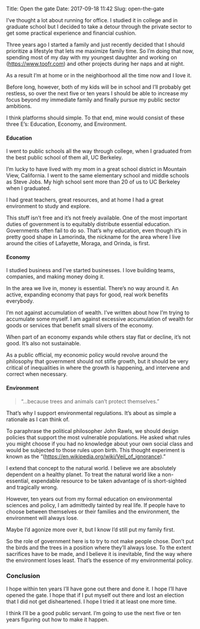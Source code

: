 Title: Open the gate
Date: 2017-09-18 11:42
Slug: open-the-gate

I’ve thought a lot about running for office. I studied it in college and in graduate school but I decided to take a detour through the private sector to get some practical experience and financial cushion.

Three years ago I started a family and just recently decided that I should prioritize a lifestyle that lets me maximize family time. So I’m doing that now, spending most of my day with my youngest daughter and working on (https://www.toofr.com) and other projects during her naps and at night.

As a result I’m at home or in the neighborhood all the time now and I love it.

Before long, however, both of my kids will be in school and I’ll probably get restless, so over the next five or ten years I should be able to increase my focus beyond my immediate family and finally pursue my public sector ambitions.

I think platforms should simple. To that end, mine would consist of these three E’s: Education, Economy, and Environment.

#### Education

I went to public schools all the way through college, when I graduated from the best public school of them all, UC Berkeley.

I’m lucky to have lived with my mom in a great school district in Mountain View, California. I went to the same elementary school and middle schools as Steve Jobs. My high school sent more than 20 of us to UC Berkeley when I graduated.

I had great teachers, great resources, and at home I had a great environment to study and explore.

This stuff isn’t free and it’s not freely available. One of the most important duties of government is to equitably distribute essential education. Governments often fail to do so. That’s why education, even though it’s in pretty good shape in Lamorinda, the nickname for the area where I live around the cities of Lafayette, Moraga, and Orinda, is first.

#### Economy

I studied business and I’ve started businesses. I love building teams, companies, and making money doing it.

In the area we live in, money is essential. There’s no way around it. An active, expanding economy that pays for good, real work benefits everybody.

I’m not against accumulation of wealth. I’ve written about how I’m trying to accumulate some myself. I am against excessive accumulation of wealth for goods or services that benefit small slivers of the economy.

When part of an economy expands while others stay flat or decline, it’s not good. It’s also not sustainable.

As a public official, my economic policy would revolve around the philosophy that government should not stifle growth, but it should be very critical of inequalities in where the growth is happening, and intervene and correct when necessary.

#### Environment

> “…because trees and animals can’t protect themselves.”

That’s why I support environmental regulations. It’s about as simple a rationale as I can think of.

To paraphrase the political philosopher John Rawls, we should design policies that support the most vulnerable populations. He asked what rules you might choose if you had no knowledge about your own social class and would be subjected to those rules upon birth. This thought experiment is known as the “(https://en.wikipedia.org/wiki/Veil_of_ignorance).”

I extend that concept to the natural world. I believe we are absolutely dependent on a healthy planet. To treat the natural world like a non-essential, expendable resource to be taken advantage of is short-sighted and tragically wrong.

However, ten years out from my formal education on environmental sciences and policy, I am admittedly tainted by real life. If people have to choose between themselves or their families and the environment, the environment will always lose.

Maybe I’d agonize more over it, but I know I’d still put my family first.

So the role of government here is to try to not make people chose. Don’t put the birds and the trees in a position where they’ll always lose. To the extent sacrifices have to be made, and I believe it is inevitable, find the way where the environment loses least. That’s the essence of my environmental policy.

### Conclusion

I hope within ten years I’ll have gone out there and done it. I hope I’ll have opened the gate. I hope that if I put myself out there and lost an election that I did not get disheartened. I hope I tried it at least one more time.

I think I’ll be a good public servant. I’m going to use the next five or ten years figuring out how to make it happen.